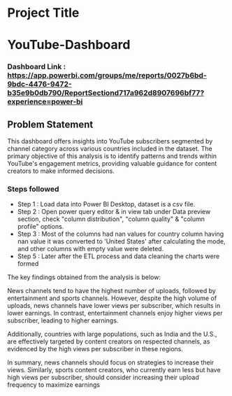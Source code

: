 
# Project Title

# YouTube-Dashboard

### Dashboard Link : https://app.powerbi.com/groups/me/reports/0027b6bd-9bdc-4476-9472-b35e9b0db790/ReportSectiond717a962d8907696bf77?experience=power-bi

## Problem Statement

This dashboard offers insights into YouTube subscribers segmented by channel category across various countries included in the dataset. The primary objective of this analysis is to identify patterns and trends within YouTube's engagement metrics, providing valuable guidance for content creators to make informed decisions.
 

### Steps followed 

- Step 1 : Load data into Power BI Desktop, dataset is a csv file.
- Step 2 : Open power query editor & in view tab under Data preview section, check "column distribution", "column quality" & "column profile" options.
- Step 3 : Most of the columns had nan values for country column having nan value it was converted to 'United States' after calculating the mode, and other columns with empty value were deleted.
- Step 5 : Later after the ETL process and data cleaning the charts were formed 

The key findings obtained from the analysis is below:

News channels tend to have the highest number of uploads, followed by entertainment and sports channels. However, despite the high volume of uploads, news channels have lower views per subscriber, which results in lower earnings. In contrast, entertainment channels enjoy higher views per subscriber, leading to higher earnings.

Additionally, countries with large populations, such as India and the U.S., are effectively targeted by content creators on respected channels, as evidenced by the high views per subscriber in these regions.

In summary, news channels should focus on strategies to increase their views. Similarly, sports content creators, who currently earn less but have high views per subscriber, should consider increasing their upload frequency to maximize earnings
